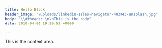 ```yaml
---
title: Hello Block
header_image: "/uploads/linkedin-sales-navigator-403843-unsplash.jpg"
body: "\\##header \n\nThis is the body"
date: 2019-04-01 19:20:53 +0000

---
```

This is the content area. 